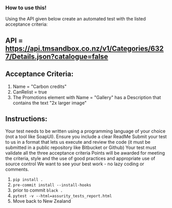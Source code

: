### How to use this!

Using the API given below create an automated test with the listed acceptance criteria:

 

## API = https://api.tmsandbox.co.nz/v1/Categories/6327/Details.json?catalogue=false

 

## Acceptance Criteria:

1. Name = "Carbon credits"
1. CanRelist = true
1. The Promotions element with Name = "Gallery" has a Description that contains the text "2x larger image"

## Instructions:

Your test needs to be written using a programming language of your choice (not a tool like SoapUI). Ensure you include a clear ReadMe
Submit your test to us in a format that lets us execute and review the code (it must be submitted in a public repository like Bitbucket or Github)
Your test must validate all the three acceptance criteria
Points will be awarded for meeting the criteria, style and the use of good practices and appropriate use of source control
We want to see your best work - no lazy coding or comments.

1. ```pip install .```
1. ```pre-commit install --install-hooks```
1. prior to commit ```black .```
1. ```pytest -v --html=assurity_tests_report.html```
1. Move back to New Zealand
